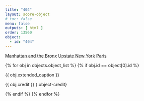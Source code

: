 ```yaml
---
title: "404"
layout: score-object
# toc: false
menu: false
outputs: [ html ]
order: 13560
object:
  - id: "404"
---
```


<a href="#" class="maplink" data-coordinates="40.782151,-73.9649333,12">Manhattan and the Bronx</a>
<a href="#" class="maplink" data-coordinates="41.22209,-74.04838,12">Upstate New York</a>
<a href="#" class="maplink" data-coordinates="48.8441847,2.3491357,12">Paris</a>

{% for obj in objects.object_list %}
{% if obj.id == object[0].id %}

{{ obj.extended_caption }}

{{ obj.credit }} {.object-credit}

{% endif %}
{% endfor %}
